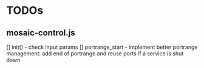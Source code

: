 # TODOs

## mosaic-control.js

[] init() - check input params
[] portrange\_start - implement better portrange management: add end of portrange and reuse ports if a service is shut down
